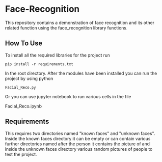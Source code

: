 # Face-Recognition

This repository contains a demonstration of face recognition and its other related function using the face_recognition library functions.

## How To Use

To install all the required libraries for the project run

	pip install -r requirements.txt

In the root directory. After the modules have been installed you can run the project by using python

	Facial_Reco.py
  
Or you can use jupyter notebook to run various cells in the file

  Facial_Reco.ipynb

## Requirements

This requires two directories named "known faces" and "unknown faces".
Inside the known faces directory it can be empty or can contain various further directories named after the person it contains the picture of and inside the unknown faces directory various random pictures of people to test the project.

